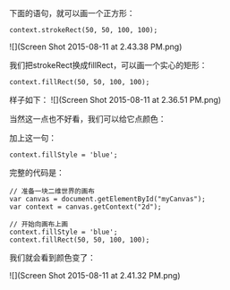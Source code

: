 下面的语句，就可以画一个正方形：

```
context.strokeRect(50, 50, 100, 100);
```
![](Screen Shot 2015-08-11 at 2.43.38 PM.png)


我们把strokeRect换成fillRect，可以画一个实心的矩形：

```
context.fillRect(50, 50, 100, 100);
```

样子如下：
![](Screen Shot 2015-08-11 at 2.36.51 PM.png)

当然这一点也不好看，我们可以给它点颜色：

加上这一句：
```
context.fillStyle = 'blue';
```
完整的代码是：
```
// 准备一块二维世界的画布
var canvas = document.getElementById("myCanvas");
var context = canvas.getContext("2d");

// 开始向画布上画
context.fillStyle = 'blue';
context.fillRect(50, 50, 100, 100);
```
我们就会看到颜色变了：

![](Screen Shot 2015-08-11 at 2.41.32 PM.png)




